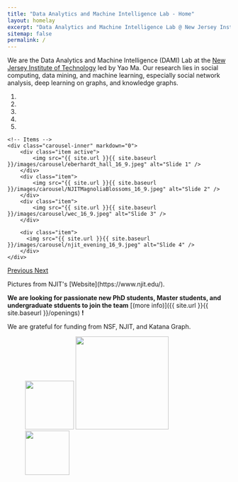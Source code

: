 ```yaml
---
title: "Data Analytics and Machine Intelligence Lab - Home"
layout: homelay
excerpt: "Data Analytics and Machine Intelligence Lab @ New Jersey Institute of Technology."
sitemap: false
permalink: /
---
```


We are the Data Analytics and Machine Intelligence (DAMI) Lab at the [New Jersey Institute of Technology](https://www.njit.edu/) led by Yao Ma. Our research lies in social computing, data mining, and machine learning, especially social network analysis, deep learning on graphs, and knowledge graphs. 

<link rel = "stylesheet" href="/dami-lab/main.css">

<div markdown="0" id="carousel" class="carousel slide" data-ride="carousel" data-interval="4000" data-pause="hover" >
    <!-- Menu -->
    <ol class="carousel-indicators">
        <li data-target="#carousel" data-slide-to="0" class="active"></li>
        <li data-target="#carousel" data-slide-to="1"></li>
        <li data-target="#carousel" data-slide-to="2"></li>
        <li data-target="#carousel" data-slide-to="3"></li>
        <li data-target="#carousel" data-slide-to="4"></li>
        <!-- <li data-target="#carousel" data-slide-to="5"></li>
        <li data-target="#carousel" data-slide-to="6"></li> -->
    </ol>

    <!-- Items -->
    <div class="carousel-inner" markdown="0">
        <div class="item active">
            <img src="{{ site.url }}{{ site.baseurl }}/images/carousel/eberhardt_hall_16_9.jpeg" alt="Slide 1" />
        </div>
        <div class="item">
            <img src="{{ site.url }}{{ site.baseurl }}/images/carousel/NJITMagnoliaBlossoms_16_9.jpeg" alt="Slide 2" />
        </div>
        <div class="item">
            <img src="{{ site.url }}{{ site.baseurl }}/images/carousel/wec_16_9.jpeg" alt="Slide 3" />
        </div>

        <div class="item">
          <img src="{{ site.url }}{{ site.baseurl }}/images/carousel/njit_evening_16_9.jpeg" alt="Slide 4" />
        </div>
    </div>
  <a class="left carousel-control" href="#carousel" role="button" data-slide="prev">
    <span class="glyphicon glyphicon-chevron-left" aria-hidden="true"></span>
    <span class="sr-only">Previous</span>
  </a>
  <a class="right carousel-control" href="#carousel" role="button" data-slide="next">
    <span class="glyphicon glyphicon-chevron-right" aria-hidden="true"></span>
    <span class="sr-only">Next</span>
  </a>
</div>

<div class="center">
  <p> Pictures from NJIT's [Website](https://www.njit.edu/).</p>
</div>





 **We are  looking for passionate new PhD students, Master students, and undergraduate stduents to join the team** [(more info)]({{ site.url }}{{ site.baseurl }}/openings) **!**


We are grateful for funding from NSF, NJIT, and Katana Graph. 

<div class="center">
<figure class="fourth">
  <img src="{{ site.url }}{{ site.baseurl }}/images/logopic/NSF_Logo.jpeg" style="width: 110px">
  <img src="{{ site.url }}{{ site.baseurl }}/images/logopic/njit_logo.png" style="width: 210px">
  <img src="{{ site.url }}{{ site.baseurl }}/images/logopic/katana_logo.png" style="width: 100px">
</figure>
</div>
